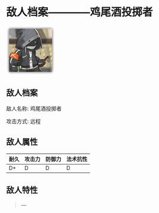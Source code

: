 # 敌人档案————鸡尾酒投掷者

![鸡尾酒投掷者](./eneIcons/鸡尾酒投掷者.png)

## 敌人档案

敌人名称: 鸡尾酒投掷者

攻击方式: 远程

## 敌人属性

| 耐久      | 攻击力  | 防御力 | 法术抗性 |
|---------|------|-----|------|
| D+ | D | D | D |

## 敌人特性
> —
